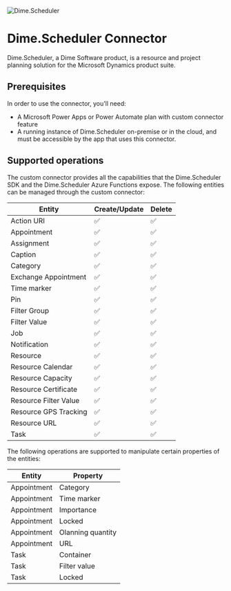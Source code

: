![Dime.Scheduler](https://cdn.dimescheduler.com/dime-scheduler/Dime.Scheduler-Black.png)

# Dime.Scheduler Connector

Dime.Scheduler, a Dime Software product, is a resource and project planning solution for the Microsoft Dynamics product suite.

## Prerequisites

In order to use the connector, you'll need:

- A Microsoft Power Apps or Power Automate plan with custom connector feature
- A running instance of Dime.Scheduler on-premise or in the cloud, and must be accessible by the app that uses this connector.

## Supported operations

The custom connector provides all the capabilities that the Dime.Scheduler SDK and the Dime.Scheduler Azure Functions expose.
The following entities can be managed through the custom connector:

| Entity                | Create/Update | Delete |
| --------------------- | ------------- | ------ |
| Action URI            | ✅            | ✅     |
| Appointment           | ✅            | ✅     |
| Assignment            | ✅            | ✅     |
| Caption               | ✅            | ✅     |
| Category              | ✅            | ✅     |
| Exchange Appointment  | ✅            | ✅     |
| Time marker           | ✅            | ✅     |
| Pin                   | ✅            | ✅     |
| Filter Group          | ✅            | ✅     |
| Filter Value          | ✅            | ✅     |
| Job                   | ✅            | ✅     |
| Notification          | ✅            | ✅     |
| Resource              | ✅            | ✅     |
| Resource Calendar     | ✅            | ✅     |
| Resource Capacity     | ✅            | ✅     |
| Resource Certificate  | ✅            | ✅     |
| Resource Filter Value | ✅            | ✅     |
| Resource GPS Tracking | ✅            | ✅     |
| Resource URL          | ✅            | ✅     |
| Task                  | ✅            | ✅     |

The following operations are supported to manipulate certain properties of the entities:

| Entity      | Property          |
| ----------- | ----------------- |
| Appointment | Category          |
| Appointment | Time marker       |
| Appointment | Importance        |
| Appointment | Locked            |
| Appointment | Olanning quantity |
| Appointment | URL               |
| Task        | Container         |
| Task        | Filter value      |
| Task        | Locked            |
